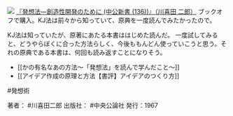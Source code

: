 [![](https://images-fe.ssl-images-amazon.com/images/I/41Y5AQR32WL._SL160_.jpg)](http://www.amazon.co.jp/exec/obidos/ASIN/4121001362/choiyaki81-22/ref=nosim)
[『発想法—創造性開発のために (中公新書 (136))』（川喜田 二郎）](http://www.amazon.co.jp/exec/obidos/ASIN/4121001362/choiyaki81-22/ref=nosim)
ブックオフで購入。KJ法は前々から知っていて、原典を一度読んでみたかったので。

KJ法は知っていたが、原著にあたる本書ははじめた読んだ。
一度試してみると、どうやらぼくに合った方法らしく、今後ももんどん使っていこうと思う。それの原典である本書は、何回も読み返すことになりそう。

- [[かの有名なあの方法〜「発想法」を読んで学んだこと〜]]
- [[アイデア作成の原理と方法【書評】アイデアのつくり方]]

#発想術 

著者： #川喜田二郎
出版社： #中央公論社
発行：1967

